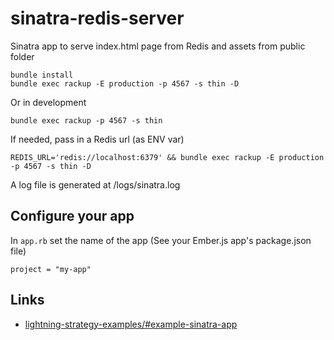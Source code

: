 # sinatra-redis-server

Sinatra app to serve index.html page from Redis and assets from public folder

    bundle install
    bundle exec rackup -E production -p 4567 -s thin -D

Or in development

    bundle exec rackup -p 4567 -s thin

If needed, pass in a Redis url (as ENV var)

    REDIS_URL='redis://localhost:6379' && bundle exec rackup -E production -p 4567 -s thin -D

A log file is generated at /logs/sinatra.log

## Configure your app

In `app.rb` set the name of the app (See your Ember.js app's package.json file)

    project = "my-app"

## Links

- [lightning-strategy-examples/#example-sinatra-app]

[lightning-strategy-examples/#example-sinatra-app]: http://ember-cli-deploy.github.io/ember-cli-deploy/docs/v0.6.x/lightning-strategy-examples/#example-sinatra-app
